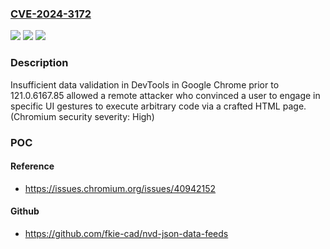 ### [CVE-2024-3172](https://cve.mitre.org/cgi-bin/cvename.cgi?name=CVE-2024-3172)
![](https://img.shields.io/static/v1?label=Product&message=Chrome&color=blue)
![](https://img.shields.io/static/v1?label=Version&message=121.0.6167.85%3C%20121.0.6167.85%20&color=brighgreen)
![](https://img.shields.io/static/v1?label=Vulnerability&message=Insufficient%20data%20validation&color=brighgreen)

### Description

Insufficient data validation in DevTools in Google Chrome prior to 121.0.6167.85 allowed a remote attacker who convinced a user to engage in specific UI gestures to execute arbitrary code via a crafted HTML page. (Chromium security severity: High)

### POC

#### Reference
- https://issues.chromium.org/issues/40942152

#### Github
- https://github.com/fkie-cad/nvd-json-data-feeds

